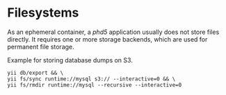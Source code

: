 # Filesystems

As an ephemeral container, a *phd5* application usually does not store files directly.
It requires one or more storage backends, which are used for permanent file storage.

Example for storing database dumps on S3. 

    yii db/export && \
    yii fs/sync runtime://mysql s3:// --interactive=0 && \
    yii fs/rmdir runtime://mysql --recursive --interactive=0



